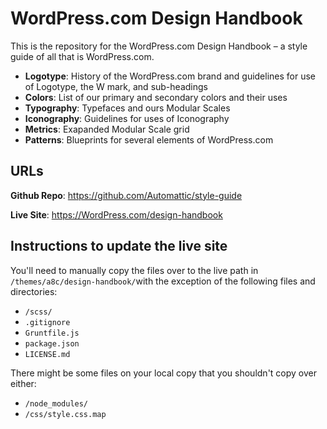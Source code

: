 # WordPress.com Design Handbook

This is the repository for the WordPress.com Design Handbook – a style guide of all that is WordPress.com.

- **Logotype**: History of the WordPress.com brand and guidelines for use of Logotype, the W mark, and sub-headings
- **Colors**: List of our primary and secondary colors and their uses
- **Typography**: Typefaces and ours Modular Scales
- **Iconography**: Guidelines for uses of Iconography
- **Metrics**: Exapanded Modular Scale grid
- **Patterns**: Blueprints for several elements of WordPress.com

## URLs

**Github Repo**: https://github.com/Automattic/style-guide

**Live Site**: https://WordPress.com/design-handbook


## Instructions to update the live site

You'll need to manually copy the files over to the live path in `/themes/a8c/design-handbook/`with the exception of the following files and directories:

- `/scss/`
- `.gitignore`
- `Gruntfile.js`
- `package.json`
- `LICENSE.md`

There might be some files on your local copy that you shouldn't copy over either:

- `/node_modules/`
- `/css/style.css.map`
